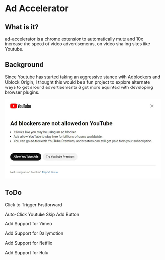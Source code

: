 # Ad Accelerator

## What is it?

ad-accelerator is a chrome extension to automatically mute and 10x increase the speed of video advertisements, on video sharing sites like Youtube.

## Background
Since Youtube has started taking an aggressive stance with Adblockers and Ublock Origin, I thought this would be a fun project to explore alternate ways to get around advertisements & get more aquinted with developing browser plugins.

![Ad Blockers not allowed warning](assets/images/ad-blockers-not-allowed.jpg)

## ToDo

Click to Trigger Fastforward

Auto-Click Youtube Skip Add Button

Add Support for Vimeo

Add Support for Dailymotion

Add Support for Netflix

Add Support for Hulu
